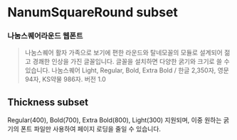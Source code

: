 # NanumSquareRound subset
### 나눔스퀘어라운드 웹폰트
> 나눔스퀘어 활자 가족으로 보기에 편한 라운드와 탈네모꼴의 모듈로 설계되어 젊고 경쾌한 인상을 가진 글꼴입니다.
글꼴을 설치하면 다양한 굵기와 크기로 쓸 수 있습니다.
나눔스퀘어 Light, Regular, Bold, Extra Bold / 한글 2,350자, 영문 94자, KS약물 986자. 버전 1.0

## Thickness subset

Regular(400), Bold(700), Extra Bold(800), Light(300) 지원되며, 이중 원하는 굵기의 폰트 파일만 사용하여 페이지 로딩을 줄일 수 있습니다.
